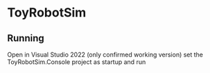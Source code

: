 # ToyRobotSim

## Running
Open in Visual Studio 2022 (only confirmed working version) set the ToyRobotSim.Console project as startup and run
